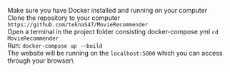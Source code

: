Make sure you have Docker installed and running on your computer\
Clone the repository to your computer `https://github.com/teknaS47/MovieRecommender` \
Open a terminal in the project folder consisting docker-compose.yml `cd MovieRecommender`\
Run: `docker-compose up --build`\
The website will be running on the `localhost:5000` which you can access through your browser\
